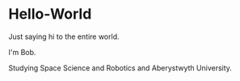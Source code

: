 # Hello-World
Just saying hi to the entire world.

I'm Bob.

Studying Space Science and Robotics and Aberystwyth University.

